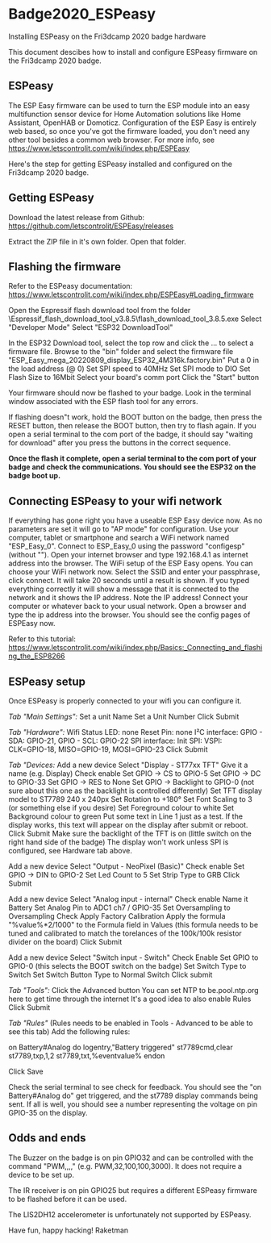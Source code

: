 # Badge2020_ESPeasy
Installing ESPeasy on the Fri3dcamp 2020 badge hardware

This document descibes how to install and configure ESPeasy firmware on the Fri3dcamp 2020 badge.

## ESPeasy

The ESP Easy firmware can be used to turn the ESP module into an easy multifunction sensor device for Home Automation solutions like Home Assistant, OpenHAB or Domoticz. Configuration of the ESP Easy is entirely web based, so once you've got the firmware loaded, you don't need any other tool besides a common web browser. For more info, see https://www.letscontrolit.com/wiki/index.php/ESPEasy

Here's the step for getting ESPeasy installed and configured on the Fri3dcamp 2020 badge.

## Getting ESPeasy

Download the latest release from Github: https://github.com/letscontrolit/ESPEasy/releases

Extract the ZIP file in it's own folder. Open that folder.

## Flashing the firmware

Refer to the ESPeasy documentation: https://www.letscontrolit.com/wiki/index.php/ESPEasy#Loading_firmware

Open the Espressif flash download tool from the folder \Espressif_flash_download_tool_v3.8.5\flash_download_tool_3.8.5.exe
Select "Developer Mode"
Select "ESP32 DownloadTool"

In the ESP32 Download tool, select the top row and click the ... to select a firmware file.
Browse to the "bin" folder and select the firmware file "ESP_Easy_mega_20220809_display_ESP32_4M316k.factory.bin"
Put a 0 in the load address (@ 0)
Set SPI speed to 40MHz
Set SPI mode to DIO
Set Flash Size to 16Mbit
Select your board's comm port
Click the "Start" button

Your firmware should now be flashed to your badge. Look in the terminal window associated with the ESP flash tool for any errors.

If flashing doesn"t work, hold the BOOT button on the badge, then press the RESET button, then release the BOOT button, then try to flash again. If you open a serial terminal to the com port of the badge, it should say "waiting for download" after you press the buttons in the correct sequence.

**Once the flash it complete, open a serial terminal to the com port of your badge and check the communications. You should see the ESP32 on the badge boot up.**

## Connecting ESPeasy to your wifi network

If everything has gone right you have a useable ESP Easy device now. As no parameters are set it will go to "AP mode" for configuration.
Use your computer, tablet or smartphone and search a WiFi network named "ESP_Easy_0".
Connect to ESP_Easy_0 using the password "configesp" (without "").
Open your internet browser and type 192.168.4.1 as internet address into the browser. The WiFi setup of the ESP Easy opens.
You can choose your WiFi network now. Select the SSID and enter your passphrase, click connect.
It will take 20 seconds until a result is shown. If you typed everything correctly it will show a message that it is connected to the network and it shows the IP address.
Note the IP address!
Connect your computer or whatever back to your usual network. Open a browser and type the ip address into the browser.
You should see the config pages of ESPEasy now. 

Refer to this tutorial: https://www.letscontrolit.com/wiki/index.php/Basics:_Connecting_and_flashing_the_ESP8266

## ESPeasy setup

Once ESPeasy is properly connected to your wifi you can configure it.

*Tab "Main Settings":*
Set a unit Name
Set a Unit Number
Click Submit

*Tab "Hardware":*
Wifi Status LED: none
Reset Pin: none
I²C interface: GPIO - SDA: GPIO-21, GPIO - SCL: GPIO-22
SPI interface: Init SPI: VSPI: CLK=GPIO-18, MISO=GPIO-19, MOSI=GPIO-23
Click Submit

*Tab "Devices:*
Add a new device
Select "Display - ST77xx TFT"
Give it a name (e.g. Display)
Check enable
Set GPIO -> CS to GPIO-5
Set GPIO -> DC to GPIO-33
Set GPIO -> RES to None
Set GPIO -> Backlight to GPIO-0 (not sure about this one as the backlight is controlled differently)
Set TFT display model to ST7789 240 x 240px
Set Rotation to +180°
Set Font Scaling to 3 (or something else if you desire)
Set Foreground colour to white
Set Background colour to green
Put some text in Line 1 just as a test. If the display works, this text will appear on the display after submit or reboot.
Click Submit
Make sure the backlight of the TFT is on (little switch on the right hand side of the badge)
The display won't work unless SPI is configured, see Hardware tab above.

Add a new device
Select "Output - NeoPixel (Basic)"
Check enable
Set GPIO -> DIN to GPIO-2
Set Led Count to 5
Set Strip Type to GRB
Click Submit

Add a new device
Select "Analog input - internal"
Check enable
Name it Battery
Set Analog Pin to ADC1 ch7 / GPIO-35
Set Oversampling to Oversampling
Check Apply Factory Calibration
Apply the formula "%value%*2/1000" to the Formula field in Values (this formula needs to be tuned and calibrated to match the torelances of the 100k/100k resistor divider on the board)
Click Submit

Add a new device
Select "Switch input - Switch"
Check Enable
Set GPIO to GPIO-0 (this selects the BOOT switch on the badge)
Set Switch Type to Switch
Set Switch Button Type to Normal Switch
Click submit

*Tab "Tools":*
Click the Advanced button
You can set NTP to be.pool.ntp.org here to get time through the internet
It's a good idea to also enable Rules
Click Submit

*Tab "Rules"*
(Rules needs to be enabled in Tools - Advanced to be able to see this tab)
Add the following rules:

on Battery#Analog do
 logentry,"Battery triggered"
 st7789cmd,clear
 st7789,txp,1,2
 st7789,txt,%eventvalue%
endon

Click Save

Check the serial terminal to see check for feedback. You should see the "on Battery#Analog do" get triggered, and the st7789 display commands being sent. If all is well, you should see a number representing the voltage on pin GPIO-35 on the display.

## Odds and ends

The Buzzer on the badge is on pin GPIO32 and can be controlled with the command "PWM,<GPIO>,<duty>,<duration>,<frequency>" (e.g. PWM,32,100,100,3000). It does not require a device to be set up.

The IR receiver is on pin GPIO25 but requires a different ESPeasy firmware to be flashed before it can be used.

The LIS2DH12 accelerometer is unfortunately not supported by ESPeasy.

 
Have fun, happy hacking!
Raketman
